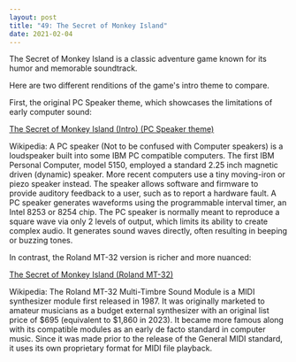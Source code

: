 ```yaml
---
layout: post
title: "49: The Secret of Monkey Island"
date: 2021-02-04
---
```


The Secret of Monkey Island is a classic adventure game known for its humor and memorable soundtrack. 

Here are two different renditions of the game's intro theme to compare.

First, the original PC Speaker theme, which showcases the limitations of early computer sound:  

[The Secret of Monkey Island (Intro) (PC Speaker theme)](https://youtu.be/1IOL4q5tDDQ)  

Wikipedia: A PC speaker (Not to be confused with Computer speakers) is a loudspeaker built into some IBM PC compatible computers. The first IBM Personal Computer, model 5150, employed a standard 2.25 inch magnetic driven (dynamic) speaker. More recent computers use a tiny moving-iron or piezo speaker instead. The speaker allows software and firmware to provide auditory feedback to a user, such as to report a hardware fault. A PC speaker generates waveforms using the programmable interval timer, an Intel 8253 or 8254 chip. The PC speaker is normally meant to reproduce a square wave via only 2 levels of output, which limits its ability to create complex audio. It generates sound waves directly, often resulting in beeping or buzzing tones.
<br>  

In contrast, the Roland MT-32 version is richer and more nuanced:  

[The Secret of Monkey Island (Roland MT-32)](https://youtu.be/Pdd2CNlcqn0)  

Wikipedia: The Roland MT-32 Multi-Timbre Sound Module is a MIDI synthesizer module first released in 1987. It was originally marketed to amateur musicians as a budget external synthesizer with an original list price of $695 (equivalent to $1,860 in 2023). It became more famous along with its compatible modules as an early de facto standard in computer music. Since it was made prior to the release of the General MIDI standard, it uses its own proprietary format for MIDI file playback.